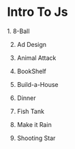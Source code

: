 <h1> Intro To Js </h1>
1. 8-Ball

2. Ad Design

3. Animal Attack

4. BookShelf

5. Build-a-House

6. Dinner

7. Fish Tank	

8. Make it Rain

9. Shooting Star



